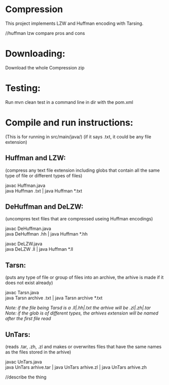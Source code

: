 # Compression
This project implements LZW and Huffman encoding with Tarsing.


//huffman lzw compare pros and cons


# Downloading:
Download the whole Compression zip


# Testing:
Run mvn clean test in a command line in dir with the pom.xml



# Compile and run instructions:
(This is for running in src/main/java/)
(if it says .txt, it could be any file extension)

Huffman and LZW: 
-------------------
(compress any text file extension including globs that contain all the same type of file or different types of files)

javac Huffman.java  
java Huffman <filename>.txt | java Huffman *.txt  

DeHuffman and DeLZW: 
-------------------
(uncompres text files that are compressed useing Huffman encodings)

javac DeHuffman.java  
java DeHuffman <filename>.hh | java Huffman *.hh  
  
javac DeLZW.java  
java DeLZW <filename>.ll | java Huffman *.ll  

Tarsn: 
-------------------
(puts any type of file or group of files into an archive, the arhive is made if it does not exist already)

javac Tarsn.java  
java Tarsn archive <filename>.txt | java Tarsn archive *.txt  
  
*Note: if the file being Tarsd is a .ll|.hh|.txt the arhive will be .zl|.zh|.tar  
Note:  if the glob is of different types, the arhives extension will be named after the first file read*
  
UnTars: 
-------------------
(reads .tar, .zh, .zl and makes or overwrites files that have the same names as the files stored in the arhive)

javac UnTars.java  
java UnTars arhive.tar | java UnTars arhive.zl | java UnTars arhive.zh  


//describe the thing





